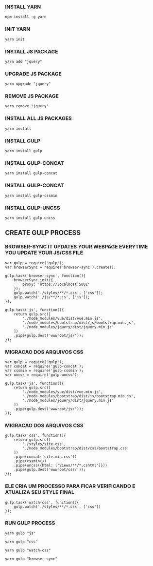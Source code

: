 ### INSTALL YARN
```
npm install -g yarn
```

### INIT YARN
```
yarn init
```

### INSTALL JS PACKAGE
```
yarn add "jquery"
```

### UPGRADE JS PACKAGE
```
yarn upgrade "jquery"
```

### REMOVE JS PACKAGE
```
yarn remove "jquery"
```

### INSTALL ALL JS PACKAGES
```
yarn install
```

### INSTALL GULP
```
yarn install gulp
```

### INSTALL GULP-CONCAT
```
yarn install gulp-concat
```

### INSTALL GULP-CONCAT
```
yarn install gulp-cssmin
```

### INSTALL GULP-UNCSS
```
yarn install gulp-uncss
```

## CREATE GULP PROCESS
### BROWSER-SYNC IT UPDATES YOUR WEBPAGE EVERYTIME YOU UPDATE YOUR JS/CSS FILE
```
var gulp = require('gulp');
var browserSync = require('browser-sync').create();

gulp.task('browser-sync', function(){
    browserSync.init({
        proxy: 'https://localhost:5001'
    });
    gulp.watch('./styles/**/*.css', ['css']);
    gulp.watch('./js/**/*.js', ['js']);
});

gulp.task('js', function(){
    return gulp.src([
        './node_modules/vue/dist/vue.min.js',
        './node_modules/bootstrap/dist/js/bootstrap.min.js',
        './node_modules/jquery/dist/jquery.min.js'
    ])
    .pipe(gulp.dest('wwwroot/js/'));
});
```

### MIGRACAO DOS ARQUIVOS CSS
```
var gulp = require('gulp');
var concat = require('gulp-concat');
var cssmin = require('gulp-cssmin');
var uncss = require('gulp-uncss');

gulp.task('js', function(){
    return gulp.src([
        './node_modules/vue/dist/vue.min.js',
        './node_modules/bootstrap/dist/js/bootstrap.min.js',
        './node_modules/jquery/dist/jquery.min.js'
    ])
    .pipe(gulp.dest('wwwroot/js/'));
});
```

### MIGRACAO DOS ARQUIVOS CSS
```
gulp.task('css', function(){
    return gulp.src([
        './styles/site.css',
        './node_modules/bootstrap/dist/css/bootstrap.css'
    ])
    .pipe(concat('site.min.css'))
    .pipe(cssmin())
    .pipe(uncss({html: ['Views/**/*.cshtml']}))
    .pipe(gulp.dest('wwwroot/css/'));
});
```

### ELE CRIA UM PROCESSO PARA FICAR VERIFICANDO E ATUALIZA SEU STYLE FINAL
```
gulp.task('watch-css', function(){
    gulp.watch('./styles/**/*.css', ['css'])
});
```

### RUN GULP PROCESS
```
yarn gulp "js"

yarn gulp "css"

yarn gulp "watch-css"

yarn gulp "browser-sync"
```